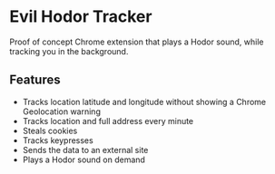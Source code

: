 # Evil Hodor Tracker
Proof of concept Chrome extension that plays a Hodor sound, while tracking you in the background.

## Features
* Tracks location latitude and longitude without showing a Chrome Geolocation warning
* Tracks location and full address every minute
* Steals cookies
* Tracks keypresses
* Sends the data to an external site
* Plays a Hodor sound on demand
